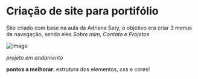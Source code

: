 # Criação de site para portifólio

Site criado com base na aula da Adriana Saty, o objetivo era criar 3 menus de navegação, sendo eles _Sobre mim, Contato e Projetos_

![image](https://user-images.githubusercontent.com/31547468/178812073-ef426013-289a-4416-a6e6-5428585bdd20.png)

_projeto em andamento_

**pontos a melhorar**: estrutura dos elementos, css e cores!

